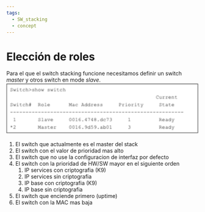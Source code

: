 ```yaml
---
tags:
  - SW_stacking
  - concept
---
```


# Elección de roles

Para el que el switch stacking funcione necesitamos definir un switch _master_ y otros switch en mode _slave_. 
![](_anexos_/Screenshot%20from%202024-01-05%2007-30-53.png)

1. El switch que actualmente es el master del stack
2. El switch con el valor de prioridad mas alto
3. El switch que no use la configuracion de interfaz por defecto
4. El switch con la prioridad de HW/SW mayor en el siguiente orden
	1. IP services con criptografia (K9)
	2. IP services sin criptografia
	3. IP base con criptografia (K9)
	4. IP base sin criptografia
5. El switch que enciende primero (uptime)
6. El switch con la MAC mas baja